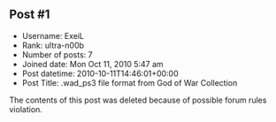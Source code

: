 ## Post #1
- Username: ExeiL
- Rank: ultra-n00b
- Number of posts: 7
- Joined date: Mon Oct 11, 2010 5:47 am
- Post datetime: 2010-10-11T14:46:01+00:00
- Post Title: .wad_ps3 file format from God of War Collection

The contents of this post was deleted because of possible forum rules violation.
